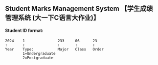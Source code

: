 ## Student Marks Management System 【学生成绩管理系统 (大一下C语言大作业)】

#### Student ID format:
```
2024    1               233     06      23
↑       ↑               ↑       ↑       ↑
Year    Type:           Major   Class   Order
        1=Undergraduate 
        2=Postgraduate  
```
